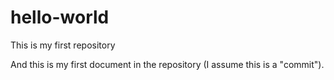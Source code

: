 # hello-world
This is my first repository

And this is my first document in the repository (I assume this is a "commit").
